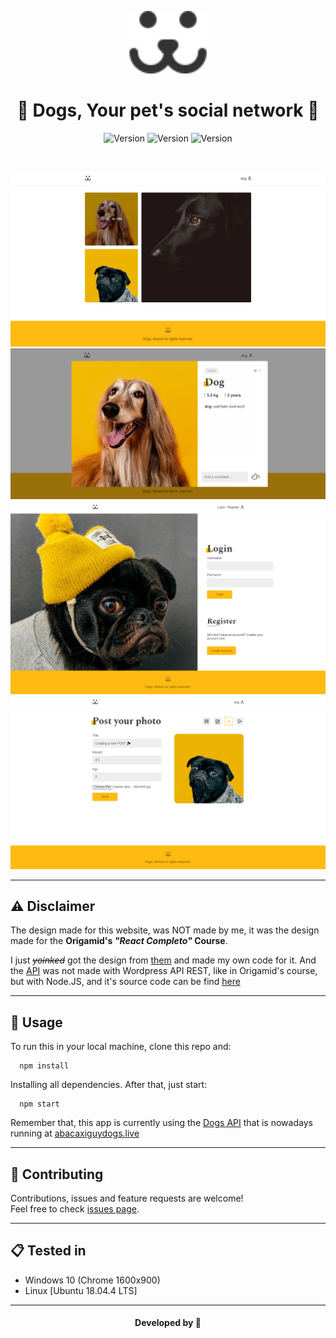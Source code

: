 <div align="center">
  <p>
    <img alt="Dogs Logo" src="./src/assets/dogs.svg" height="100" />
  </p>

# 🐶 Dogs, Your pet's social network 🐶

</div>

<p align="center">
 <img alt="Version" src="https://img.shields.io/badge/version-0.1.0-blue.svg?cacheSeconds=2592000" />
 <img alt="Version" src="https://img.shields.io/github/commits-since/abacaxiguy/ecommerce-mr-robot/v0.1.0.svg" />
 <img alt="Version" src="https://img.shields.io/github/followers/abacaxiguy.svg?style=social&label=Follow&maxAge=2592000" />
</p>

<br>

<p align="center">
  <img src="./img/screenshot (1).png"/>
  <img src="./img/screenshot (2).png"/>
  <img src="./img/screenshot (3).png"/>
  <img src="./img/screenshot (4).png"/>
</p>

---

## ⚠ Disclaimer

The design made for this website, was NOT made by me, it was the design made for the <b>Origamid's _"React Completo"_ Course</b>.

I just _<del>yoinked</del>_ got the design from [them](https://dogs.origamid.dev) and made my own code for it. And the [API](https://abacaxiguydogs.live) was not made with Wordpress API REST, like in Origamid's course, but with Node.JS, and it's source code can be find [here](https://github.com/abacaxiguy/dogs-api)

---

## 🚀 Usage

To run this in your local machine, clone this repo and:

```
  npm install
```

Installing all dependencies. After that, just start:

```
  npm start
```

Remember that, this app is currently using the [Dogs API](https://github.com/abacaxiguy/dogs-api) that is nowadays running at [abacaxiguydogs.live](https://abacaxiguydogs.live)

---

## 🤝 Contributing

Contributions, issues and feature requests are welcome!<br />Feel free to check [issues page](https://github.com/abacaxiguy/dogs/issues).

---

## 📋 Tested in

- Windows 10 (Chrome 1600x900)
- Linux [Ubuntu 18.04.4 LTS]

---

<h4  align="center">Developed by 🍍</h4>
